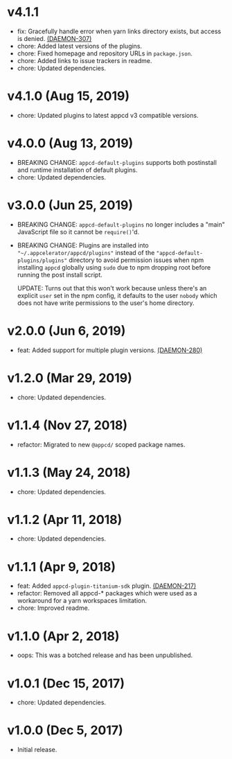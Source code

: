 # v4.1.1

 * fix: Gracefully handle error when yarn links directory exists, but access is denied.
   [(DAEMON-307)](https://jira.appcelerator.org/browse/DAEMON-307)
 * chore: Added latest versions of the plugins.
 * chore: Fixed homepage and repository URLs in `package.json`.
 * chore: Added links to issue trackers in readme.
 * chore: Updated dependencies.

# v4.1.0 (Aug 15, 2019)

 * chore: Updated plugins to latest appcd v3 compatible versions.

# v4.0.0 (Aug 13, 2019)

 * BREAKING CHANGE: `appcd-default-plugins` supports both postinstall and runtime installation of
   default plugins.
 * chore: Updated dependencies.

# v3.0.0 (Jun 25, 2019)

 * BREAKING CHANGE: `appcd-default-plugins` no longer includes a "main" JavaScript file so it
   cannot be `require()`'d.
 * BREAKING CHANGE: Plugins are installed into `"~/.appcelerator/appcd/plugins"` instead of the
   `"appcd-default-plugins/plugins"` directory to avoid permission issues when npm installing
   `appcd` globally using `sudo` due to npm dropping root before running the post install script.

   UPDATE: Turns out that this won't work because unless there's an explicit `user` set in the
   npm config, it defaults to the user `nobody` which does not have write permissions to the
   user's home directory.

# v2.0.0 (Jun 6, 2019)

 * feat: Added support for multiple plugin versions.
   [(DAEMON-280)](https://jira.appcelerator.org/browse/DAEMON-280)

# v1.2.0 (Mar 29, 2019)

 * chore: Updated dependencies.

# v1.1.4 (Nov 27, 2018)

 * refactor: Migrated to new `@appcd/` scoped package names.

# v1.1.3 (May 24, 2018)

 * chore: Updated dependencies.

# v1.1.2 (Apr 11, 2018)

 * chore: Updated dependencies.

# v1.1.1 (Apr 9, 2018)

 * feat: Added `appcd-plugin-titanium-sdk` plugin.
   [(DAEMON-217)](https://jira.appcelerator.org/browse/DAEMON-217)
 * refactor: Removed all appcd-* packages which were used as a workaround for a yarn workspaces limitation.
 * chore: Improved readme.

# v1.1.0 (Apr 2, 2018)

 * oops: This was a botched release and has been unpublished.

# v1.0.1 (Dec 15, 2017)

 * chore: Updated dependencies.

# v1.0.0 (Dec 5, 2017)

 - Initial release.
